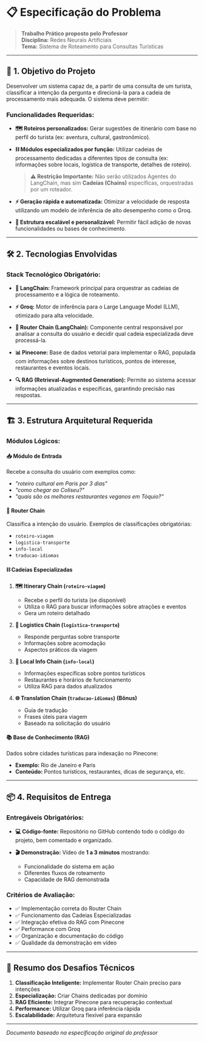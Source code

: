 # 📋 **Especificação do Problema**

> **Trabalho Prático proposto pelo Professor**  
> **Disciplina:** Redes Neurais Artificiais  
> **Tema:** Sistema de Roteamento para Consultas Turísticas

---

## 🎯 **1. Objetivo do Projeto**

Desenvolver um sistema capaz de, a partir de uma consulta de um turista, classificar a intenção da pergunta e direcioná-la para a cadeia de processamento mais adequada. O sistema deve permitir:

### **Funcionalidades Requeridas:**

- **🗺️ Roteiros personalizados:** Gerar sugestões de itinerário com base no perfil do turista (ex: aventura, cultural, gastronômico).

- **⛓️ Módulos especializados por função:** Utilizar cadeias de processamento dedicadas a diferentes tipos de consulta (ex: informações sobre locais, logística de transporte, detalhes de roteiro).

  > **⚠️ Restrição Importante:** Não serão utilizados Agentes do LangChain, mas sim **Cadeias (Chains)** específicas, orquestradas por um roteador.

- **⚡ Geração rápida e automatizada:** Otimizar a velocidade de resposta utilizando um modelo de inferência de alto desempenho como o Groq.

- **🔧 Estrutura escalável e personalizável:** Permitir fácil adição de novas funcionalidades ou bases de conhecimento.

---

## 🛠️ **2. Tecnologias Envolvidas**

### **Stack Tecnológico Obrigatório:**

- **🦜 LangChain:** Framework principal para orquestrar as cadeias de processamento e a lógica de roteamento.

- **⚡ Groq:** Motor de inferência para o Large Language Model (LLM), otimizado para alta velocidade.

- **🎯 Router Chain (LangChain):** Componente central responsável por analisar a consulta do usuário e decidir qual cadeia especializada deve processá-la.

- **📊 Pinecone:** Base de dados vetorial para implementar o RAG, populada com informações sobre destinos turísticos, pontos de interesse, restaurantes e eventos locais.

- **🔍 RAG (Retrieval-Augmented Generation):** Permite ao sistema acessar informações atualizadas e específicas, garantindo precisão nas respostas.

---

## 🏗️ **3. Estrutura Arquitetural Requerida**

### **Módulos Lógicos:**

#### **📥 Módulo de Entrada**

Recebe a consulta do usuário com exemplos como:

- _"roteiro cultural em Paris por 3 dias"_
- _"como chegar ao Coliseu?"_
- _"quais são os melhores restaurantes veganos em Tóquio?"_

#### **🎯 Router Chain**

Classifica a intenção do usuário. Exemplos de classificações obrigatórias:

- `roteiro-viagem`
- `logistica-transporte`
- `info-local`
- `traducao-idiomas`

#### **⛓️ Cadeias Especializadas**

1. **🗺️ Itinerary Chain (`roteiro-viagem`)**

   - Recebe o perfil do turista (se disponível)
   - Utiliza o RAG para buscar informações sobre atrações e eventos
   - Gera um roteiro detalhado

2. **🚗 Logistics Chain (`logistica-transporte`)**

   - Responde perguntas sobre transporte
   - Informações sobre acomodação
   - Aspectos práticos da viagem

3. **📍 Local Info Chain (`info-local`)**

   - Informações específicas sobre pontos turísticos
   - Restaurantes e horários de funcionamento
   - Utiliza RAG para dados atualizados

4. **🌐 Translation Chain (`traducao-idiomas`)** **(Bônus)**
   - Guia de tradução
   - Frases úteis para viagem
   - Baseado na solicitação do usuário

#### **📚 Base de Conhecimento (RAG)**

Dados sobre cidades turísticas para indexação no Pinecone:

- **Exemplo:** Rio de Janeiro e Paris
- **Conteúdo:** Pontos turísticos, restaurantes, dicas de segurança, etc.

---

## 📦 **4. Requisitos de Entrega**

### **Entregáveis Obrigatórios:**

- **💻 Código-fonte:** Repositório no GitHub contendo todo o código do projeto, bem comentado e organizado.

- **🎬 Demonstração:** Vídeo de **1 a 3 minutos** mostrando:
  - Funcionalidade do sistema em ação
  - Diferentes fluxos de roteamento
  - Capacidade de RAG demonstrada

### **Critérios de Avaliação:**

- ✅ Implementação correta do Router Chain
- ✅ Funcionamento das Cadeias Especializadas
- ✅ Integração efetiva do RAG com Pinecone
- ✅ Performance com Groq
- ✅ Organização e documentação do código
- ✅ Qualidade da demonstração em vídeo

---

## 🎯 **Resumo dos Desafios Técnicos**

1. **Classificação Inteligente:** Implementar Router Chain preciso para intenções
2. **Especialização:** Criar Chains dedicadas por domínio
3. **RAG Eficiente:** Integrar Pinecone para recuperação contextual
4. **Performance:** Utilizar Groq para inferência rápida
5. **Escalabilidade:** Arquitetura flexível para expansão

---

_Documento baseado na especificação original do professor_
